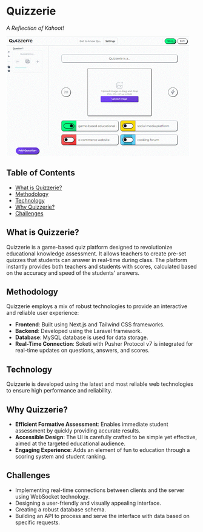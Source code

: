 # Quizzerie
_A Reflection of Kahoot!_

![Quizzerie Host](./quzzerie-host.gif)

## Table of Contents

- [What is Quizzerie?](#what-is-quizzerie)
- [Methodology](#methodology)
- [Technology](#technology)
- [Why Quizzerie?](#why-quizzerie)
- [Challenges](#challenges)

## What is Quizzerie?

Quizzerie is a game-based quiz platform designed to revolutionize educational knowledge assessment. It allows teachers to create pre-set quizzes that students can answer in real-time during class. The platform instantly provides both teachers and students with scores, calculated based on the accuracy and speed of the students' answers.

## Methodology

Quizzerie employs a mix of robust technologies to provide an interactive and reliable user experience:

- **Frontend**: Built using Next.js and Tailwind CSS frameworks.
- **Backend**: Developed using the Laravel framework.
- **Database**: MySQL database is used for data storage.
- **Real-Time Connection**: Soketi with Pusher Protocol v7 is integrated for real-time updates on questions, answers, and scores.

## Technology

Quizzerie is developed using the latest and most reliable web technologies to ensure high performance and reliability.

## Why Quizzerie?

- **Efficient Formative Assessment**: Enables immediate student assessment by quickly providing accurate results.
- **Accessible Design**: The UI is carefully crafted to be simple yet effective, aimed at the targeted educational audience.
- **Engaging Experience**: Adds an element of fun to education through a scoring system and student ranking.

## Challenges

- Implementing real-time connections between clients and the server using WebSocket technology.
- Designing a user-friendly and visually appealing interface.
- Creating a robust database schema.
- Building an API to process and serve the interface with data based on specific requests.


